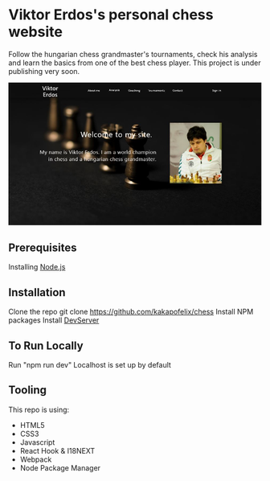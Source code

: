 # Viktor Erdos's personal chess website
Follow the hungarian chess grandmaster's tournaments, check his analysis and learn the basics from one of the best chess player. This project is under publishing very soon.

![Screenshot](Chess-site-image.jpg)


## Prerequisites
Installing [Node.js](https://nodejs.org/en/) 


## Installation
Clone the repo
git clone https://github.com/kakapofelix/chess
Install NPM packages
Install [DevServer](https://webpack.js.org/configuration/dev-server/)


## To Run Locally
Run "npm run dev"
Localhost is set up by default


## Tooling
This repo is using:
* HTML5
* CSS3
* Javascript
* React Hook & I18NEXT
* Webpack
* Node Package Manager
